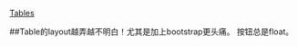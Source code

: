 [Tables](http://www.w3.org/TR/CSS21/tables.html#propdef-table-layout)

##Table的layout越弄越不明白！尤其是加上bootstrap更头痛。
按钮总是float。


